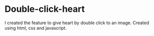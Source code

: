 # Double-click-heart

I created the feature to give heart by double click to an image. Created using html, css and javascript.